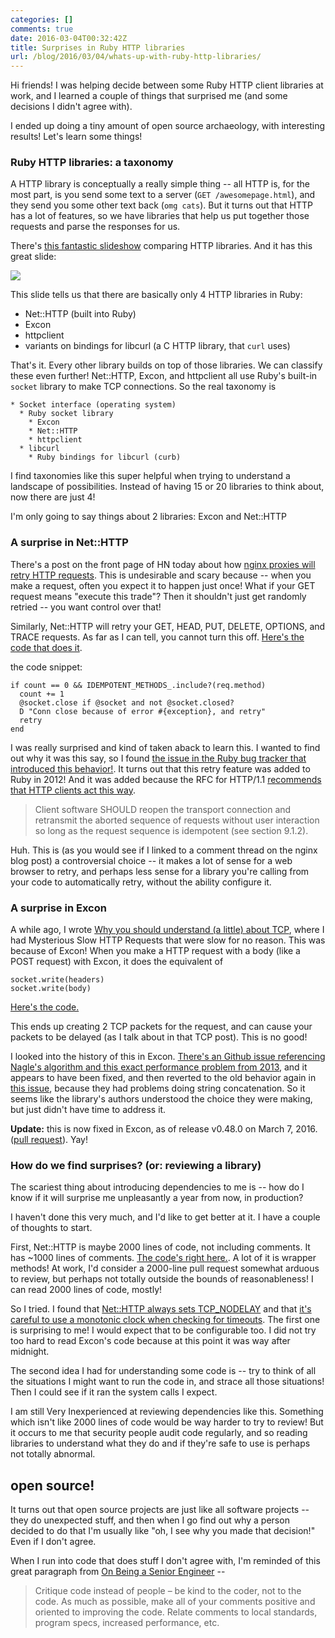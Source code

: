 ```yaml
---
categories: []
comments: true
date: 2016-03-04T00:32:42Z
title: Surprises in Ruby HTTP libraries
url: /blog/2016/03/04/whats-up-with-ruby-http-libraries/
---
```


Hi friends! I was helping decide between some Ruby HTTP client libraries at
work, and I learned a couple of things that surprised me (and some decisions I didn't agree with).

I ended up doing a tiny amount of open source archaeology, with interesting results! Let's learn some things!

### Ruby HTTP libraries: a taxonomy

A HTTP library is conceptually a really simple thing -- all HTTP is, for the most part, is you send some text to a server (`GET /awesomepage.html`), and they send you some other text back (`omg cats`). But it turns out that HTTP has a lot of features, so we have libraries that help us put together those requests and parse the responses for us.

There's [this fantastic slideshow](http://www.slideshare.net/HiroshiNakamura/rubyhttp-clients-comparison) comparing HTTP libraries. And it has this great slide:

<img src="/images/ruby-taxonomy.png">

This slide tells us that there are basically only 4 HTTP libraries in Ruby:

* Net::HTTP (built into Ruby)
* Excon
* httpclient
* variants on bindings for libcurl (a C HTTP library, that `curl` uses)

That's it. Every other library builds on top of those libraries. We can classify these even further! Net::HTTP, Excon, and httpclient all use Ruby's built-in `socket` library to make TCP connections. So the real taxonomy is

```
* Socket interface (operating system)
  * Ruby socket library
    * Excon
    * Net::HTTP
    * httpclient
  * libcurl
    * Ruby bindings for libcurl (curb)
```

I find taxonomies like this super helpful when trying to understand a landscape of possibilities. Instead of having 15 or 20 libraries to think about, now there are just 4!

I'm only going to say things about 2 libraries: Excon and Net::HTTP

### A surprise in Net::HTTP

There's a post on the front page of HN today about how [nginx proxies will retry HTTP requests](https://trac.nginx.org/nginx/ticket/488#comment:4). This is undesirable and scary because -- when you make a request, often you expect it to happen just once! What if your GET request means "execute this trade"? Then it shouldn't just get randomly retried -- you want control over that!

Similarly, Net::HTTP will retry your GET, HEAD, PUT, DELETE, OPTIONS, and TRACE requests. As far as I can tell, you cannot turn this off. [Here's the code that does it](https://github.com/ruby/ruby/blob/trunk/lib/net/http.rb#L1455-L1460).

the code snippet:

```
if count == 0 && IDEMPOTENT_METHODS_.include?(req.method)
  count += 1
  @socket.close if @socket and not @socket.closed?
  D "Conn close because of error #{exception}, and retry"
  retry
end
```

I was really surprised and kind of taken aback to learn this. I wanted to find out why it was this say, so I found [the issue in the Ruby bug tracker that introduced this behavior!](https://bugs.ruby-lang.org/issues/5813). It turns out that this retry feature was added to Ruby in 2012! And it was added because the RFC for HTTP/1.1 [recommends that HTTP clients act this way](http://tools.ietf.org/html/rfc2616#section-8.1.4).

> Client software SHOULD reopen the transport connection and retransmit the aborted sequence of requests without user interaction so long as the request sequence is idempotent (see section 9.1.2).

Huh. This is (as you would see if I linked to a comment thread on the nginx blog
post) a controversial choice -- it makes a lot of sense for a web browser to
retry, and perhaps less sense for a library you're calling from your code to
automatically retry, without the ability configure it.

### A surprise in Excon

A while ago, I wrote [Why you should understand (a little) about TCP](http://jvns.ca/blog/2015/11/21/why-you-should-understand-a-little-about-tcp/), where I had Mysterious Slow HTTP Requests that were slow for no reason. This was because of Excon! When you make a HTTP request with a body (like a POST request) with Excon, it does the equivalent of

```
socket.write(headers)
socket.write(body)
```

[Here's the code.](https://github.com/excon/excon/blob/c3c8abff7713d31d3b06ef54973f01b1283e0012/lib/excon/connection.rb#L143-L167)

This ends up creating 2 TCP packets for the request, and can cause your packets to be delayed (as I talk about in that TCP post). This is no good!

I looked into the history of this in Excon. [There's an Github issue referencing Nagle's algorithm and this exact performance problem from 2013](https://github.com/excon/excon/issues/233), and it appears to have been fixed, and then reverted to the old behavior again in [this issue](https://github.com/excon/excon/issues/266), because they had problems doing string concatenation. So it seems like the library's authors understood the choice they were making, but just didn't have time to address it.

**Update:** this is now fixed in Excon, as of release v0.48.0 on March 7, 2016. ([pull request](https://github.com/excon/excon/pull/557)). Yay!

### How do we find surprises? (or: reviewing a library)

The scariest thing about introducing dependencies to me is -- how do I know if it will surprise me unpleasantly a year from now, in production?

I haven't done this very much, and I'd like to get better at it. I have a couple of thoughts to start.

First, Net::HTTP is maybe 2000 lines of code, not including comments. It has ~1000 lines of comments. [The code's right here.](https://github.com/ruby/ruby/blob/trunk/lib/net/http.rb). A lot of it is wrapper methods! At work, I'd consider a 2000-line pull request somewhat arduous to review, but perhaps not totally outside the bounds of reasonableness! I can read 2000 lines of code, mostly!

So I tried. I found that [Net::HTTP always sets TCP_NODELAY](https://github.com/ruby/ruby/blob/trunk/lib/net/http.rb#L887) and that [it's careful to use a monotonic clock when checking for timeouts](https://github.com/ruby/ruby/blob/trunk/lib/net/http.rb#L928-L939). The first one is surprising to me! I would expect that to be configurable too. I did not try too hard to read Excon's code because at this point it was way after midnight.

The second idea I had for understanding some code is -- try to think of all the situations I might want to run the code in, and strace all those situations! Then I could see if it ran the system calls I expect.

I am still Very Inexperienced at reviewing dependencies like this. Something which isn't like 2000 lines of code would be way harder to try to review! But it occurs to me that security people audit code regularly, and so reading libraries to understand what they do and if they're safe to use is perhaps not totally abnormal.

## open source!

It turns out that open source projects are just like all software projects -- they do unexpected stuff, and then when I go find out why a person decided to do that I'm usually like "oh, I see why you made that decision!" Even if I don't agree.

When I run into code that does stuff I don't agree with, I'm reminded of this great paragraph from [On Being a Senior Engineer](http://www.kitchensoap.com/2012/10/25/on-being-a-senior-engineer/) --

> Critique code instead of people – be kind to the coder, not to the code. As much as possible, make all of your comments positive and oriented to improving the code. Relate comments to local standards, program specs, increased performance, etc.
